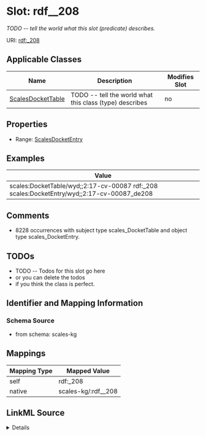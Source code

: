 

# Slot: rdf__208


_TODO -- tell the world what this slot (predicate) describes._





URI: [rdf:_208](http://www.w3.org/1999/02/22-rdf-syntax-ns#_208)



<!-- no inheritance hierarchy -->





## Applicable Classes

| Name | Description | Modifies Slot |
| --- | --- | --- |
| [ScalesDocketTable](../classes/ScalesDocketTable.md) | TODO -- tell the world what this class (type) describes |  no  |







## Properties

* Range: [ScalesDocketEntry](../classes/ScalesDocketEntry.md)






## Examples

| Value |
| --- |
| scales:DocketTable/wyd;;2:17-cv-00087 rdf:_208 scales:DocketEntry/wyd;;2:17-cv-00087_de208 |

## Comments

* 8228 occurrences with subject type scales_DocketTable and object type scales_DocketEntry.

## TODOs

* TODO -- Todos for this slot go here
* or you can delete the todos
* if you think the class is perfect.

## Identifier and Mapping Information







### Schema Source


* from schema: scales-kg




## Mappings

| Mapping Type | Mapped Value |
| ---  | ---  |
| self | rdf:_208 |
| native | scales-kg/:rdf__208 |




## LinkML Source

<details>
```yaml
name: rdf__208
description: TODO -- tell the world what this slot (predicate) describes.
todos:
- TODO -- Todos for this slot go here
- or you can delete the todos
- if you think the class is perfect.
comments:
- 8228 occurrences with subject type scales_DocketTable and object type scales_DocketEntry.
examples:
- value: scales:DocketTable/wyd;;2:17-cv-00087 rdf:_208 scales:DocketEntry/wyd;;2:17-cv-00087_de208
from_schema: scales-kg
rank: 1000
slot_uri: rdf:_208
alias: rdf__208
domain_of:
- scales_DocketTable
range: scales_DocketEntry

```
</details>